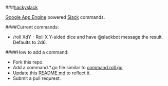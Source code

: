 ###[hackyslack](http://hacky-slack.appspot.com/)

[Google App Engine](https://appengine.google.com) powered [Slack](https://slack.com) commands.

####Current commands:

 - /roll XdY - Roll X Y-sided dice and have @slackbot message the result. Defaults to 2d6.

####How to add a command:

 - Fork this repo.
 - Add a command.\*.go file similar to [command.roll.go](/command.roll.go)
 - Update this [README.md](/README.md) to reflect it.
 - Submit a pull requrest.
